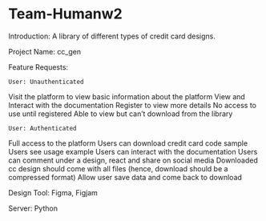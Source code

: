 # Team-Humanw2

Introduction:
A library of different types of credit card designs.

Project Name:
cc_gen

Feature Requests:

    User: Unauthenticated
Visit the platform to view basic information about the platform
View and Interact with the documentation
Register to view more details
No access to use until registered
Able to view but can’t download from the library
   

    User: Authenticated
Full access to the platform
Users can download credit card code sample
Users see usage example
Users can interact with the documentation
Users can comment under a design, react and share on social media
Downloaded cc design should come with all files (hence, download should be a compressed format)
Allow user save data and come back to download


Design Tool: Figma, Figjam

Server: Python 
